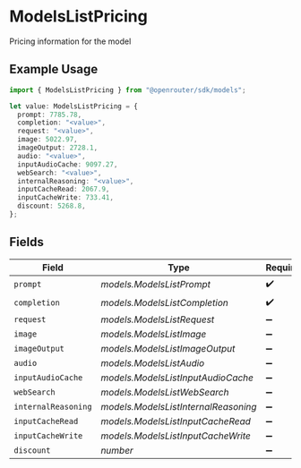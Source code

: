 # ModelsListPricing

Pricing information for the model

## Example Usage

```typescript
import { ModelsListPricing } from "@openrouter/sdk/models";

let value: ModelsListPricing = {
  prompt: 7785.78,
  completion: "<value>",
  request: "<value>",
  image: 5022.97,
  imageOutput: 2728.1,
  audio: "<value>",
  inputAudioCache: 9097.27,
  webSearch: "<value>",
  internalReasoning: "<value>",
  inputCacheRead: 2067.9,
  inputCacheWrite: 733.41,
  discount: 5268.8,
};
```

## Fields

| Field                                | Type                                 | Required                             | Description                          |
| ------------------------------------ | ------------------------------------ | ------------------------------------ | ------------------------------------ |
| `prompt`                             | *models.ModelsListPrompt*            | :heavy_check_mark:                   | N/A                                  |
| `completion`                         | *models.ModelsListCompletion*        | :heavy_check_mark:                   | N/A                                  |
| `request`                            | *models.ModelsListRequest*           | :heavy_minus_sign:                   | N/A                                  |
| `image`                              | *models.ModelsListImage*             | :heavy_minus_sign:                   | N/A                                  |
| `imageOutput`                        | *models.ModelsListImageOutput*       | :heavy_minus_sign:                   | N/A                                  |
| `audio`                              | *models.ModelsListAudio*             | :heavy_minus_sign:                   | N/A                                  |
| `inputAudioCache`                    | *models.ModelsListInputAudioCache*   | :heavy_minus_sign:                   | N/A                                  |
| `webSearch`                          | *models.ModelsListWebSearch*         | :heavy_minus_sign:                   | N/A                                  |
| `internalReasoning`                  | *models.ModelsListInternalReasoning* | :heavy_minus_sign:                   | N/A                                  |
| `inputCacheRead`                     | *models.ModelsListInputCacheRead*    | :heavy_minus_sign:                   | N/A                                  |
| `inputCacheWrite`                    | *models.ModelsListInputCacheWrite*   | :heavy_minus_sign:                   | N/A                                  |
| `discount`                           | *number*                             | :heavy_minus_sign:                   | N/A                                  |